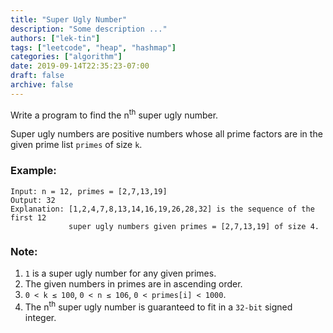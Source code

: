 ```yaml
---
title: "Super Ugly Number"
description: "Some description ..."
authors: ["lek-tin"]
tags: ["leetcode", "heap", "hashmap"]
categories: ["algorithm"]
date: 2019-09-14T22:35:23-07:00
draft: false
archive: false
---
```

Write a program to find the n<sup>th</sup> super ugly number.

Super ugly numbers are positive numbers whose all prime factors are in the given prime list `primes` of size `k`.

### Example:
```
Input: n = 12, primes = [2,7,13,19]
Output: 32 
Explanation: [1,2,4,7,8,13,14,16,19,26,28,32] is the sequence of the first 12 
             super ugly numbers given primes = [2,7,13,19] of size 4.
```
### Note:
1. `1` is a super ugly number for any given primes.
2. The given numbers in primes are in ascending order.
3. `0 < k ≤ 100`, `0 < n ≤ 106`, `0 < primes[i] < 1000`.
4. The n<sup>th</sup> super ugly number is guaranteed to fit in a `32-bit` signed integer.